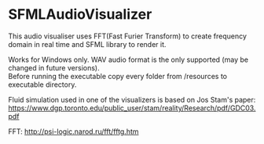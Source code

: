 # SFMLAudioVisualizer
This audio visualiser uses FFT(Fast Furier Transform) to create frequency domain in real time and SFML library to render it.  

Works for Windows only. WAV audio format is the only supported (may be changed in future versions).  
Before running the executable copy every folder from /resources to executable directory.

Fluid simulation used in one of the visualizers is based on Jos Stam's paper: https://www.dgp.toronto.edu/public_user/stam/reality/Research/pdf/GDC03.pdf  

FFT: http://psi-logic.narod.ru/fft/fftg.htm  
